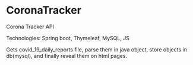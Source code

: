 # CoronaTracker
Corona Tracker API 

Technologies: Spring boot, Thymeleaf, MySQL, JS


Gets covid_19_daily_reports file,
parse them in java object,
store objects in db(mysql),
and finally reveal them on html pages. 
